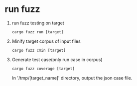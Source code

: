# run fuzz

1. run fuzz testing on target
    ```
    cargo fuzz run [target]
    ```

2. Minify target corpus of input files
    ```
    cargo fuzz cmin [target]
    ```

3. Generate test case(only run case in corpus)
    ```
    cargo fuzz coverage [target]
    ```
   
   In '/tmp/[target_name]' directory, output the json case file.

